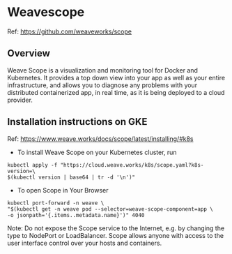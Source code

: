 # Weavescope
Ref: https://github.com/weaveworks/scope

## Overview

Weave Scope is a visualization and monitoring tool for Docker and Kubernetes. 
It provides a top down view into your app as well as your entire infrastructure, and allows you to diagnose any problems with your distributed containerized app, in real time, as it is being deployed to a cloud provider.

## Installation instructions on GKE
Ref: https://www.weave.works/docs/scope/latest/installing/#k8s

* To install Weave Scope on your Kubernetes cluster, run
```
kubectl apply -f "https://cloud.weave.works/k8s/scope.yaml?k8s-version=\
$(kubectl version | base64 | tr -d '\n')"
```

* To open Scope in Your Browser
```
kubectl port-forward -n weave \
"$(kubectl get -n weave pod --selector=weave-scope-component=app \
-o jsonpath='{.items..metadata.name}')" 4040
```
Note: Do not expose the Scope service to the Internet, e.g. by changing the type to NodePort or LoadBalancer. Scope allows anyone with access to the user interface control over your hosts and containers.


